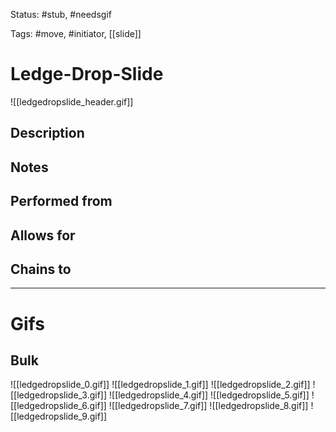 Status: #stub, #needsgif 

Tags: #move, #initiator, [[slide]]

# Ledge-Drop-Slide
![[ledgedropslide_header.gif]]
## Description


## Notes


## Performed from


## Allows for


## Chains to


___
# Gifs
## Bulk
![[ledgedropslide_0.gif]]
![[ledgedropslide_1.gif]]
![[ledgedropslide_2.gif]]
![[ledgedropslide_3.gif]]
![[ledgedropslide_4.gif]]
![[ledgedropslide_5.gif]]
![[ledgedropslide_6.gif]]
![[ledgedropslide_7.gif]]
![[ledgedropslide_8.gif]]
![[ledgedropslide_9.gif]]